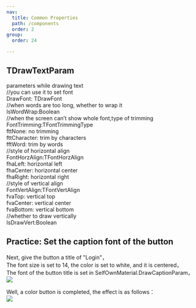 ```yaml
---
nav:
  title: Common Properties
  path: /components
  order: 2
group:
  order: 24

---
```


## TDrawTextParam
parameters while drawing text  
//you can use it to set font  
DrawFont: TDrawFont  
//when words are too long, whether to wrap it  
IsWordWrap:Boolean  
//when the screen can’t show whole font,type of trimming  
FontTrimming:TFontTrimmingType  
      fttNone:       no trimming  
      fttCharacter:  trim by characters  
      fftWord:       trim by words  
//style of horizontal align  
FontHorzAlign:TFontHorzAlign  
      fhaLeft:	     horizontal left  
      fhaCenter:     horizontal center  
      fhaRight:      horizontal right  
//style of vertical align  
FontVertAlign:TFontVertAlign  
      fvaTop:	     vertical top  
      fvaCenter:     vertical center  
      fvaBottom:     vertical bottom  
//whether to draw vertically  
IsDrawVert:Boolean  
      


## Practice: Set the caption font of the button
Next, give the button a title of "Login"，  
The font size is set to 14, the color is set to white, and it is centered，  
The font of the button title is set in SelfOwnMaterial.DrawCaptionParam，  
![](http://www.orangeui.cn/orangeuiblog/OrangeUI/1.1.OrangeUI%E6%8E%A7%E4%BB%B6%E4%BD%BF%E7%94%A8%E5%9F%BA%E7%A1%80(%E7%A4%BA%E4%BE%8B1%20%E8%AE%BE%E7%BD%AE%E6%8E%A7%E4%BB%B6%E8%83%8C%E6%99%AF%E8%89%B2).files/image015.png)

Well, a color button is completed, the effect is as follows：  
![](http://www.orangeui.cn/orangeuiblog/OrangeUI/1.1.OrangeUI%E6%8E%A7%E4%BB%B6%E4%BD%BF%E7%94%A8%E5%9F%BA%E7%A1%80(%E7%A4%BA%E4%BE%8B1%20%E8%AE%BE%E7%BD%AE%E6%8E%A7%E4%BB%B6%E8%83%8C%E6%99%AF%E8%89%B2).files/image017.png)
